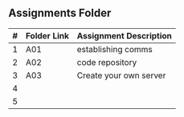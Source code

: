 ##  Assignments Folder

|   #   | Folder Link | Assignment Description |
| :---: | ----------- | ---------------------- |
|   1   |   A01 |  establishing comms |  |
|   2   |   A02| code repository|  |
|   3   |    A03 |    Create your own server | 143.198.158.17 |
|   4   |    |               |
|   5   |    |                 |
